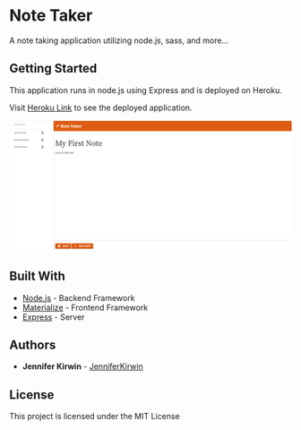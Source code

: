 # Note Taker
A note taking application utilizing node.js, sass, and more...

## Getting Started
This application runs in node.js using Express and is deployed on Heroku.

Visit [Heroku Link](www.google.com) to see the deployed application.

![Image of Application](https://github.com/jenniferkirwin/note-taker/blob/master/note-taker-app.png?raw=true)

## Built With

* [Node.js](https://nodejs.org/en/) - Backend Framework
* [Materialize](https://materializecss.com/) - Frontend Framework
* [Express](https://www.npmjs.com/package/express) - Server

## Authors

* **Jennifer Kirwin** - [JenniferKirwin](https://github.com/jenniferkirwin)

## License

This project is licensed under the MIT License
